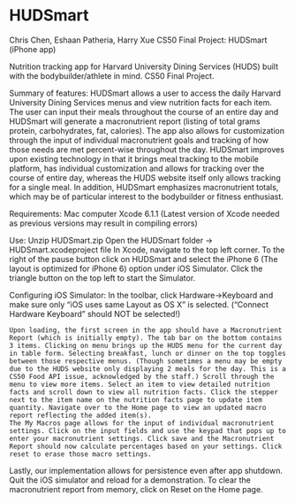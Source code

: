 # HUDSmart

Chris Chen, Eshaan Patheria, Harry Xue
CS50 Final Project: HUDSmart (iPhone app)


Nutrition tracking app for Harvard University Dining Services (HUDS) built with the bodybuilder/athlete in mind. CS50 Final Project.

Summary of features:
	HUDSmart allows a user to access the daily Harvard University Dining Services menus and view nutrition facts for each item. The user can input their meals throughout the course of an entire day and HUDSmart will generate a macronutrient report (listing of total grams protein, carbohydrates, fat, calories). The app also allows for customization through the input of individual macronutrient goals and tracking of how those needs are met percent-wise throughout the day.
	HUDSmart improves upon existing technology in that it brings meal tracking to the mobile platform, has individual customization and allows for tracking over the course of entire day, whereas the HUDS website itself only allows tracking for a single meal. In addition, HUDSmart emphasizes macronutrient totals, which may be of particular interest to the bodybuilder or fitness enthusiast.


Requirements:
Mac computer
Xcode 6.1.1 (Latest version of Xcode needed as previous versions may result in compiling errors)


Use:
Unzip HUDSmart.zip
Open the HUDSmart folder -> HUDSmart.xcodeproject file
In Xcode, navigate to the top left corner. To the right of the pause button click on HUDSmart and select the iPhone 6 (The layout is optimized for iPhone 6) option under iOS Simulator. Click the triangle button on the top left to start the Simulator.


Configuring iOS Simulator: In the toolbar, click Hardware->Keyboard and make sure only “iOS uses same Layout as OS X” is selected. (“Connect Hardware Keyboard” should NOT be selected!)


	Upon loading, the first screen in the app should have a Macronutrient Report (which is initially empty). The tab bar on the bottom contains 3 items. Clicking on menu brings up the HUDS menu for the current day in table form. Selecting breakfast, lunch or dinner on the top toggles between those respective menus. (Though sometimes a menu may be empty due to the HUDS website only displaying 2 meals for the day. This is a CS50 Food API issue, acknowledged by the staff.) Scroll through the menu to view more items. Select an item to view detailed nutrition facts and scroll down to view all nutrition facts. Click the stepper next to the item name on the nutrition facts page to update item quantity. Navigate over to the Home page to view an updated macro report reflecting the added item(s). 
	The My Macros page allows for the input of individual macronutrient settings. Click on the input fields and use the keypad that pops up to enter your macronutrient settings. Click save and the Macronutrient Report should now calculate percentages based on your settings. Click reset to erase those macro settings.
Lastly, our implementation allows for persistence even after app shutdown. Quit the iOS simulator and reload for a demonstration. To clear the macronutrient report from memory, click on Reset on the Home page.
